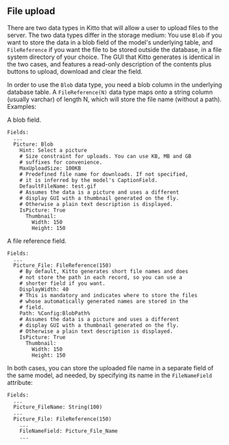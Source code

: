 ## File upload ##

There are two data types in Kitto that will allow a user to upload files to the server. The two data types differ in the storage medium: You use `Blob` if you want to store the data in a blob field of the model's underlying table, and `FileReference` if you want the file to be stored outside the database, in a file system directory of your choice. The GUI that Kitto generates is identical in the two cases, and features a read-only description of the contents plus buttons to upload, download and clear the field.

In order to use the `Blob` data type, you need a blob column in the underlying database table. A `FileReference(N)` data type maps onto a string column (usually varchar) of length N, which will store the file name (without a path). Examples:

A blob field.
```
Fields:
  ...
  Picture: Blob
    Hint: Select a picture
    # Size constraint for uploads. You can use KB, MB and GB
    # suffixes for convenience.
    MaxUploadSize: 100KB
    # Predefined file name for downloads. If not specified,
    # it is inferred by the model's CaptionField.
    DefaultFileName: test.gif
    # Assumes the data is a picture and uses a different
    # display GUI with a thumbnail generated on the fly.
    # Otherwise a plain text description is displayed.
    IsPicture: True
      Thumbnail:
        Width: 150
        Height: 150
```

A file reference field.
```
Fields:
  ...
  Picture_File: FileReference(150)
    # By default, Kitto generates short file names and does
    # not store the path in each record, so you can use a
    # shorter field if you want.
    DisplayWidth: 40
    # This is mandatory and indicates where to store the files
    # whose automatically generated names are stored in the
    # field.
    Path: %Config:BlobPath%
    # Assumes the data is a picture and uses a different
    # display GUI with a thumbnail generated on the fly.
    # Otherwise a plain text description is displayed.
    IsPicture: True
      Thumbnail:
        Width: 150
        Height: 150
```

In both cases, you can store the uploaded file name in a separate field of the same model, ad needed, by specifying its name in the `FileNameField` attribute:

```
Fields:
  ...
  Picture_FileName: String(100)
  ...
  Picture_File: FileReference(150)
    ...
    FileNameField: Picture_File_Name
    ...
```